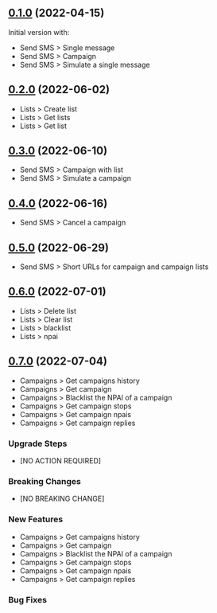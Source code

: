## [0.1.0](https://github.com/kisscool62/io.nagurea.smsupsdk/compare/2bda7c584bd4d05b37b68d911ae9a03e21509e68...v0.1.0) (2022-04-15)

Initial version with:
* Send SMS > Single message
* Send SMS > Campaign
* Send SMS > Simulate a single message

## [0.2.0](https://github.com/kisscool62/io.nagurea.smsupsdk/compare/v0.1.0...v0.2.0) (2022-06-02)

* Lists > Create list
* Lists > Get lists
* Lists > Get list

## [0.3.0](https://github.com/kisscool62/io.nagurea.smsupsdk/compare/v0.2.0...v0.3.0) (2022-06-10)

* Send SMS > Campaign with list
* Send SMS > Simulate a campaign

## [0.4.0](https://github.com/kisscool62/io.nagurea.smsupsdk/compare/v0.3.0...v0.4.0) (2022-06-16)
* Send SMS > Cancel a campaign

## [0.5.0](https://github.com/kisscool62/io.nagurea.smsupsdk/compare/v0.4.0...v0.5.0) (2022-06-29)
* Send SMS > Short URLs for campaign and campaign lists

## [0.6.0](https://github.com/kisscool62/io.nagurea.smsupsdk/compare/v0.5.0...v0.6.0) (2022-07-01)
* Lists > Delete list
* Lists > Clear list
* Lists > blacklist
* Lists > npai

## [0.7.0](https://github.com/kisscool62/io.nagurea.smsupsdk/compare/v0.6.0...v0.7.0) (2022-07-04)
* Campaigns > Get campaigns history
* Campaigns > Get campaign
* Campaigns > Blacklist the NPAI of a campaign
* Campaigns > Get campaign stops
* Campaigns > Get campaign npais
* Campaigns > Get campaign replies

### Upgrade Steps
* [NO ACTION REQUIRED]

### Breaking Changes
* [NO BREAKING CHANGE]

### New Features
* Campaigns > Get campaigns history
* Campaigns > Get campaign
* Campaigns > Blacklist the NPAI of a campaign
* Campaigns > Get campaign stops
* Campaigns > Get campaign npais
* Campaigns > Get campaign replies

### Bug Fixes

 